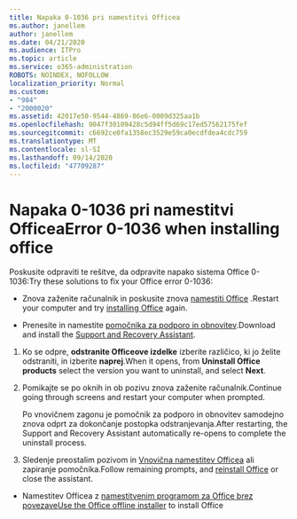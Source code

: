 ```yaml
---
title: Napaka 0-1036 pri namestitvi Officea
ms.author: janellem
author: janellem
ms.date: 04/21/2020
ms.audience: ITPro
ms.topic: article
ms.service: o365-administration
ROBOTS: NOINDEX, NOFOLLOW
localization_priority: Normal
ms.custom:
- "984"
- "2000020"
ms.assetid: 42017e50-9544-4869-86e6-0009d325aa1b
ms.openlocfilehash: 9047f30109428c5d94ff5d69c17ed57562175fef
ms.sourcegitcommit: c6692ce0fa1358ec3529e59ca0ecdfdea4cdc759
ms.translationtype: MT
ms.contentlocale: sl-SI
ms.lasthandoff: 09/14/2020
ms.locfileid: "47709287"
---
```

# <a name="error-0-1036-when-installing-office"></a><span data-ttu-id="bbb08-102">Napaka 0-1036 pri namestitvi Officea</span><span class="sxs-lookup"><span data-stu-id="bbb08-102">Error 0-1036 when installing office</span></span>

<span data-ttu-id="bbb08-103">Poskusite odpraviti te rešitve, da odpravite napako sistema Office 0-1036:</span><span class="sxs-lookup"><span data-stu-id="bbb08-103">Try these solutions to fix your Office error 0-1036:</span></span>
  
- <span data-ttu-id="bbb08-104">Znova zaženite računalnik in poskusite znova [namestiti Office](https://portal.office.com/OLS/MySoftware.aspx) .</span><span class="sxs-lookup"><span data-stu-id="bbb08-104">Restart your computer and try [installing Office](https://portal.office.com/OLS/MySoftware.aspx) again.</span></span>

- <span data-ttu-id="bbb08-105">Prenesite in namestite [pomočnika za podporo in obnovitev](https://aka.ms/SARA-OfficeUninstall-Alchemy).</span><span class="sxs-lookup"><span data-stu-id="bbb08-105">Download and install the [Support and Recovery Assistant](https://aka.ms/SARA-OfficeUninstall-Alchemy).</span></span>

1. <span data-ttu-id="bbb08-106">Ko se odpre, **odstranite Officeove izdelke** izberite različico, ki jo želite odstraniti, in izberite **naprej**.</span><span class="sxs-lookup"><span data-stu-id="bbb08-106">When it opens, from **Uninstall Office products** select the version you want to uninstall, and select **Next**.</span></span>

2. <span data-ttu-id="bbb08-107">Pomikajte se po oknih in ob pozivu znova zaženite računalnik.</span><span class="sxs-lookup"><span data-stu-id="bbb08-107">Continue going through screens and restart your computer when prompted.</span></span>

    <span data-ttu-id="bbb08-108">Po vnovičnem zagonu je pomočnik za podporo in obnovitev samodejno znova odprt za dokončanje postopka odstranjevanja.</span><span class="sxs-lookup"><span data-stu-id="bbb08-108">After restarting, the Support and Recovery Assistant automatically re-opens to complete the uninstall process.</span></span>

3. <span data-ttu-id="bbb08-109">Sledenje preostalim pozivom in [Vnovična namestitev Officea](https://portal.office.com/OLS/MySoftware.aspx) ali zapiranje pomočnika.</span><span class="sxs-lookup"><span data-stu-id="bbb08-109">Follow remaining prompts, and [reinstall Office](https://portal.office.com/OLS/MySoftware.aspx) or close the assistant.</span></span>

- <span data-ttu-id="bbb08-110">Namestitev Officea z [namestitvenim programom za Office brez povezave](https://support.office.com/article/f0a85fe7-118f-41cb-a791-d59cef96ad1c?wt.mc_id=Alchemy_ClientDIA)</span><span class="sxs-lookup"><span data-stu-id="bbb08-110">[Use the Office offline installer](https://support.office.com/article/f0a85fe7-118f-41cb-a791-d59cef96ad1c?wt.mc_id=Alchemy_ClientDIA) to install Office</span></span>
